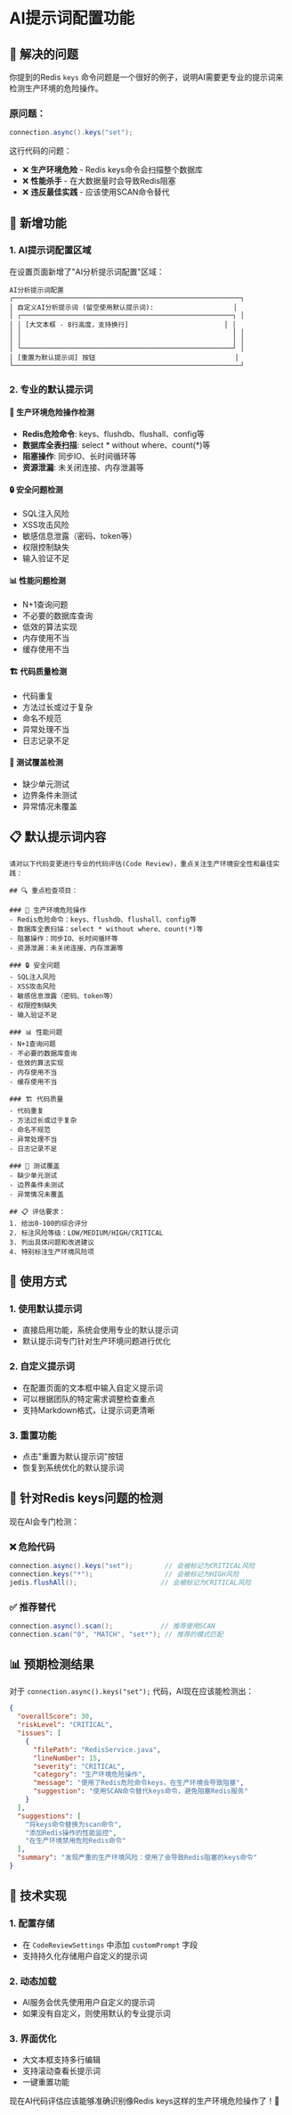 # AI提示词配置功能

## 🎯 解决的问题

你提到的Redis `keys` 命令问题是一个很好的例子，说明AI需要更专业的提示词来检测生产环境的危险操作。

### 原问题：
```java
connection.async().keys("set");
```

这行代码的问题：
- ❌ **生产环境危险** - Redis keys命令会扫描整个数据库
- ❌ **性能杀手** - 在大数据量时会导致Redis阻塞  
- ❌ **违反最佳实践** - 应该使用SCAN命令替代

## 🔧 新增功能

### 1. AI提示词配置区域
在设置页面新增了"AI分析提示词配置"区域：

```
AI分析提示词配置
┌─────────────────────────────────────────────────────────┐
│ 自定义AI分析提示词 (留空使用默认提示词):                    │
│ ┌─────────────────────────────────────────────────────┐ │
│ │ [大文本框 - 8行高度，支持换行]                        │ │
│ │                                                     │ │
│ │                                                     │ │
│ └─────────────────────────────────────────────────────┘ │
│ [重置为默认提示词] 按钮                                   │
└─────────────────────────────────────────────────────────┘
```

### 2. 专业的默认提示词

#### 🚨 生产环境危险操作检测
- **Redis危险命令**: keys、flushdb、flushall、config等
- **数据库全表扫描**: select * without where、count(*)等  
- **阻塞操作**: 同步IO、长时间循环等
- **资源泄漏**: 未关闭连接、内存泄漏等

#### 🔒 安全问题检测
- SQL注入风险
- XSS攻击风险
- 敏感信息泄露（密码、token等）
- 权限控制缺失
- 输入验证不足

#### 📊 性能问题检测
- N+1查询问题
- 不必要的数据库查询
- 低效的算法实现
- 内存使用不当
- 缓存使用不当

#### 🏗️ 代码质量检测
- 代码重复
- 方法过长或过于复杂
- 命名不规范
- 异常处理不当
- 日志记录不足

#### 🧪 测试覆盖检测
- 缺少单元测试
- 边界条件未测试
- 异常情况未覆盖

## 📋 默认提示词内容

```
请对以下代码变更进行专业的代码评估(Code Review)，重点关注生产环境安全性和最佳实践：

## 🔍 重点检查项目：

### 🚨 生产环境危险操作
- Redis危险命令：keys、flushdb、flushall、config等
- 数据库全表扫描：select * without where、count(*)等
- 阻塞操作：同步IO、长时间循环等
- 资源泄漏：未关闭连接、内存泄漏等

### 🔒 安全问题
- SQL注入风险
- XSS攻击风险  
- 敏感信息泄露（密码、token等）
- 权限控制缺失
- 输入验证不足

### 📊 性能问题
- N+1查询问题
- 不必要的数据库查询
- 低效的算法实现
- 内存使用不当
- 缓存使用不当

### 🏗️ 代码质量
- 代码重复
- 方法过长或过于复杂
- 命名不规范
- 异常处理不当
- 日志记录不足

### 🧪 测试覆盖
- 缺少单元测试
- 边界条件未测试
- 异常情况未覆盖

## 📋 评估要求：
1. 给出0-100的综合评分
2. 标注风险等级：LOW/MEDIUM/HIGH/CRITICAL
3. 列出具体问题和改进建议
4. 特别标注生产环境风险项
```

## 🚀 使用方式

### 1. 使用默认提示词
- 直接启用功能，系统会使用专业的默认提示词
- 默认提示词专门针对生产环境问题进行优化

### 2. 自定义提示词
- 在配置页面的文本框中输入自定义提示词
- 可以根据团队的特定需求调整检查重点
- 支持Markdown格式，让提示词更清晰

### 3. 重置功能
- 点击"重置为默认提示词"按钮
- 恢复到系统优化的默认提示词

## 🎯 针对Redis keys问题的检测

现在AI会专门检测：

### ❌ 危险代码
```java
connection.async().keys("set");        // 会被标记为CRITICAL风险
connection.keys("*");                  // 会被标记为HIGH风险  
jedis.flushAll();                     // 会被标记为CRITICAL风险
```

### ✅ 推荐替代
```java
connection.async().scan();            // 推荐使用SCAN
connection.scan("0", "MATCH", "set*"); // 推荐的模式匹配
```

## 📊 预期检测结果

对于 `connection.async().keys("set");` 代码，AI现在应该能检测出：

```json
{
  "overallScore": 30,
  "riskLevel": "CRITICAL",
  "issues": [
    {
      "filePath": "RedisService.java",
      "lineNumber": 15,
      "severity": "CRITICAL",
      "category": "生产环境危险操作",
      "message": "使用了Redis危险命令keys，在生产环境会导致阻塞",
      "suggestion": "使用SCAN命令替代keys命令，避免阻塞Redis服务"
    }
  ],
  "suggestions": [
    "将keys命令替换为scan命令",
    "添加Redis操作的性能监控",
    "在生产环境禁用危险Redis命令"
  ],
  "summary": "发现严重的生产环境风险：使用了会导致Redis阻塞的keys命令"
}
```

## 🔧 技术实现

### 1. 配置存储
- 在 `CodeReviewSettings` 中添加 `customPrompt` 字段
- 支持持久化存储用户自定义的提示词

### 2. 动态加载
- AI服务会优先使用用户自定义的提示词
- 如果没有自定义，则使用默认的专业提示词

### 3. 界面优化
- 大文本框支持多行编辑
- 支持滚动查看长提示词
- 一键重置功能

现在AI代码评估应该能够准确识别像Redis keys这样的生产环境危险操作了！🎯
